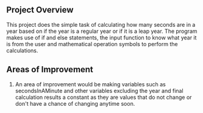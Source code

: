 ## Project Overview  
This project does the simple task of calculating how many seconds are in a year based on if the year is a regular year or if it is a leap year. The program makes use of if and else statements, the input function to know what year it is from the user and mathematical operation symbols to perform the calculations.  

## Areas of Improvement  
1. An area of improvement would be making variables such as secondsInAMinute and other variables excluding the year and final calculation results a constant as they are values that do not change or don't have a chance of changing anytime soon.